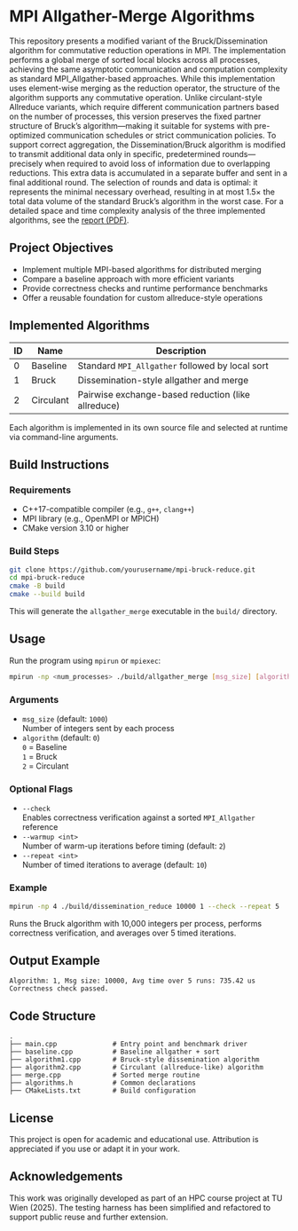 # MPI Allgather-Merge Algorithms

This repository presents a modified variant of the Bruck/Dissemination algorithm for commutative reduction operations in MPI. The implementation performs a global merge of sorted local blocks across all processes, achieving the same asymptotic communication and computation complexity as standard MPI_Allgather-based approaches. While this implementation uses element-wise merging as the reduction operator, the structure of the algorithm supports any commutative operation. Unlike circulant-style Allreduce variants, which require different communication partners based on the number of processes, this version preserves the fixed partner structure of Bruck’s algorithm—making it suitable for systems with pre-optimized communication schedules or strict communication policies. To support correct aggregation, the Dissemination/Bruck algorithm is modified to transmit additional data only in specific, predetermined rounds—precisely when required to avoid loss of information due to overlapping reductions. This extra data is accumulated in a separate buffer and sent in a final additional round. The selection of rounds and data is optimal: it represents the minimal necessary overhead, resulting in at most 1.5× the total data volume of the standard Bruck’s algorithm in the worst case. For a detailed space and time complexity analysis of the three implemented algorithms, see the [report (PDF)](./report.pdf).

## Project Objectives

- Implement multiple MPI-based algorithms for distributed merging
- Compare a baseline approach with more efficient variants
- Provide correctness checks and runtime performance benchmarks
- Offer a reusable foundation for custom allreduce-style operations

## Implemented Algorithms

| ID | Name       | Description                                           |
|----|------------|-------------------------------------------------------|
| 0  | Baseline   | Standard `MPI_Allgather` followed by local sort       |
| 1  | Bruck      | Dissemination-style allgather and merge               |
| 2  | Circulant  | Pairwise exchange-based reduction (like allreduce)    |

Each algorithm is implemented in its own source file and selected at runtime via command-line arguments.

## Build Instructions

### Requirements

- C++17-compatible compiler (e.g., `g++`, `clang++`)
- MPI library (e.g., OpenMPI or MPICH)
- CMake version 3.10 or higher

### Build Steps

```bash
git clone https://github.com/yourusername/mpi-bruck-reduce.git
cd mpi-bruck-reduce
cmake -B build
cmake --build build
```

This will generate the `allgather_merge` executable in the `build/` directory.

## Usage

Run the program using `mpirun` or `mpiexec`:

```bash
mpirun -np <num_processes> ./build/allgather_merge [msg_size] [algorithm] [--check] [--warmup <int>] [--repeat <int>]
```

### Arguments

- `msg_size` (default: `1000`)  
  Number of integers sent by each process
- `algorithm` (default: `0`)  
  `0` = Baseline  
  `1` = Bruck  
  `2` = Circulant

### Optional Flags

- `--check`  
  Enables correctness verification against a sorted `MPI_Allgather` reference
- `--warmup <int>`  
  Number of warm-up iterations before timing (default: `2`)
- `--repeat <int>`  
  Number of timed iterations to average (default: `10`)

### Example

```bash
mpirun -np 4 ./build/dissemination_reduce 10000 1 --check --repeat 5
```

Runs the Bruck algorithm with 10,000 integers per process, performs correctness verification, and averages over 5 timed iterations.

## Output Example

```
Algorithm: 1, Msg size: 10000, Avg time over 5 runs: 735.42 us
Correctness check passed.
```

## Code Structure

```
.
├── main.cpp              # Entry point and benchmark driver
├── baseline.cpp          # Baseline allgather + sort
├── algorithm1.cpp        # Bruck-style dissemination algorithm
├── algorithm2.cpp        # Circulant (allreduce-like) algorithm
├── merge.cpp             # Sorted merge routine
├── algorithms.h          # Common declarations
├── CMakeLists.txt        # Build configuration
```

## License

This project is open for academic and educational use. Attribution is appreciated if you use or adapt it in your work.

## Acknowledgements

This work was originally developed as part of an HPC course project at TU Wien (2025). The testing harness has been simplified and refactored to support public reuse and further extension.